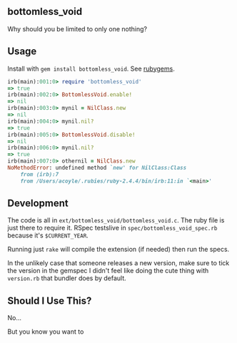 bottomless_void
---------------

Why should you be limited to only one nothing?

## Usage

Install with `gem install bottomless_void`. See [rubygems](https://rubygems.org/gems/bottomless_void).

```ruby
irb(main):001:0> require 'bottomless_void'
=> true
irb(main):002:0> BottomlessVoid.enable!
=> nil
irb(main):003:0> mynil = NilClass.new
=> nil
irb(main):004:0> mynil.nil?
=> true
irb(main):005:0> BottomlessVoid.disable!
=> nil
irb(main):006:0> mynil.nil?
=> true
irb(main):007:0> othernil = NilClass.new
NoMethodError: undefined method `new' for NilClass:Class
	from (irb):7
	from /Users/acoyle/.rubies/ruby-2.4.4/bin/irb:11:in `<main>'
```

## Development

The code is all in `ext/bottomless_void/bottomless_void.c`. The ruby file is just there to require it. RSpec testslive in `spec/bottomless_void_spec.rb` because it's `$CURRENT_YEAR`.

Running just `rake` will compile the extension (if needed) then run the specs. 

In the unlikely case that someone releases a new version, make sure to tick the version in the gemspec I didn't feel like doing the cute thing with `version.rb` that bundler does by default.

## Should I Use This?

No... 

But you know you want to


